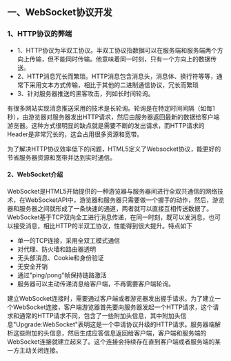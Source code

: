 ## 一、WebSocket协议开发

### 1、HTTP协议的弊端

- 1、HTTP协议为半双工协议。半双工协议指数据可以在服务端和服务端两个方向上传输，但不能同时传输。他意味着同一时刻，只有一个方向上的数据传送。
- 2、HTTP消息冗长而繁琐。HTTP消息包含消息头，消息体、换行符等等，通常下采用文本方式传输，相比于其他的二进制通信协议，冗长而繁琐
- 3、针对服务器推送的黑客攻击，列如长时间轮询。

有很多网站实现消息推送采用的技术是长轮询。轮询是在特定时间间隔（如每1秒），由游览器对服务器发出HTTP请求，然后由服务器返回最新的数据给客户端游览器。这种方式很明显的缺点就是需要不断的发出请求，而HTTP请求的Header是非常冗长的，这会占用很多资源和宽带。

​	为了解决HTTP协议效率低下的问题，HTML5定义了Websocket协议，能更好的节省服务器资源和宽带并达到实时通信。



#### 2、WebSocket介绍

​	WebSocket是HTML5开始提供的一种游览器与服务器间进行全双共通信的网络技术，在WebSocketAPI中，游览器和服务器只需要做一个握手的动作，然后，游览器和服务器之间就形成了一条快速的通道，两者就可以直接互相传送数据了。WebSocket基于TCP双向全工进行消息传递，在同一时刻，既可以发消息，也可以接受消息，相比HTTP的半双工协议，性能得到很大提升。特点如下

- 单一的TCP连接，采用全双工模式通信
- 对代理、防火墙和路由器透明
- 无头部消息、Cookie和身份验证
- 无安全开销
- 通过"ping/pong"帧保持链路激活
- 服务器可以主动传递消息给客户端，不再需要客户端轮询。



​	建立WebSocket连接时，需要通过客户端或者游览器发出握手请求。为了建立一个WebSocket连接，客户端游览器首先要向服务器发起一个HTTP请求，这个请求和通常的HTTP请求不同，包含了一些附加头信息，其中附加头信息"Upgrade:WebSocket"表明这是一个申请协议升级的HTTP请求。服务器端解析这些附加的头信息，然后生成应答信息返回给客户端，客户端和服务端的WebSocket连接就建立起来了。这个连接会持续存在直到客户端或者服务端的某一方主动关闭连接。
